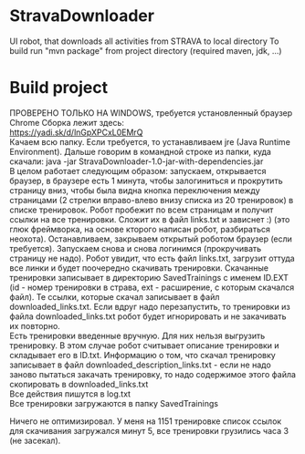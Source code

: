 # StravaDownloader
UI robot, that downloads all activities from STRAVA to local directory
To build run "mvn package" from project directory (required maven, jdk, ...) 

# Build project
ПРОВЕРЕНО ТОЛЬКО НА WINDOWS, требуется установленный браузер Chrome
Сборка лежит здесь:  
https://yadi.sk/d/lnGpXPCxL0EMrQ  
Качаем всю папку. Если требуется, то устанавливаем jre (Java Runtime Environment). Дальше говорим в командной строке из папки, куда скачали: java -jar StravaDownloader-1.0-jar-with-dependencies.jar  
В целом работает следующим образом: запускаем, открывается браузер, в браузере есть 1 минута, чтобы залогиниться и прокрутить страницу вниз, чтобы была видна кнопка переключения между страницами (2 стрелки вправо-влево внизу списка из 20 тренировок) в списке тренировок. Робот пробежит по всем страницам и получит ссылки на все тренировки. Сложит их в файл links.txt и зависнет :) (это глюк фреймворка, на основе кторого написан робот, разбираться неохота). Останавливаем, закрываем открытый роботом браузер (если требуется). Запускаем снова и снова логинимся (прокручивать страницу не надо). Робот увидит, что есть файл links.txt, загрузит оттуда все линки и будет поочередно скачивать тренировки. Скачанные тренировки записывает в директорию SavedTrainings с именем ID.EXT (id - номер тренировки в страва, ext - расширение, с которым скачался файл). Те ссылки, которые скачал записывает в файл downloaded_links.txt. Если вдруг надо перезапустить, то тренировки из файла downloaded_links.txt робот будет игнорировать и не закачивать их повторно.   
Есть тренировки введенные вручную. Для них нельзя выгрузить тренировку. В этом случае робот считывает описание тренировки и складывает его в ID.txt. Информацию о том, что скачал тренировку записывает в файл downloaded_description_links.txt - если не надо заново пытаться закачать тренировку, то надо содержимое этого файла скопировать в downloaded_links.txt  
Все действия пишутся в log.txt  
Все тренировки загружаются в папку SavedTrainings  
  
Ничего не оптимизировал. У меня на 1151 тренировке список ссылок для скачивания загружался минут 5, все тренировки грузились часа 3 (не засекал).
